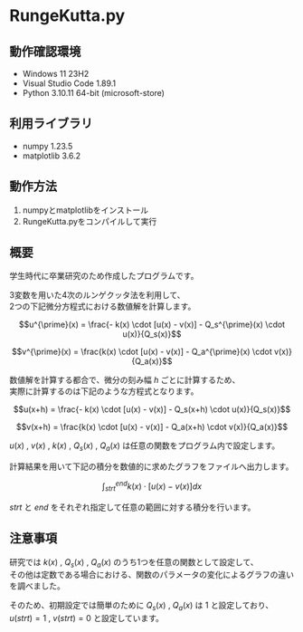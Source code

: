 # RungeKutta.py

## 動作確認環境
- Windows 11 23H2
- Visual Studio Code 1.89.1
- Python 3.10.11 64-bit (microsoft-store)

## 利用ライブラリ
- numpy 1.23.5
- matplotlib 3.6.2

## 動作方法
1. numpyとmatplotlibをインストール
2. RungeKutta.pyをコンパイルして実行

## 概要
学生時代に卒業研究のため作成したプログラムです。

3変数を用いた4次のルンゲクッタ法を利用して、  
2つの下記微分方程式における数値解を計算します。


$$u^{\prime}(x) = \frac{- k(x) \cdot [u(x) - v(x)] - Q_s^{\prime}(x) \cdot u(x)}{Q_s(x)}$$

$$v^{\prime}(x) = \frac{k(x) \cdot [u(x) - v(x)] - Q_a^{\prime}(x) \cdot v(x)}{Q_a(x)}$$


数値解を計算する都合で、微分の刻み幅 $h$ ごとに計算するため、  
実際に計算するのは下記のような方程式となります。


$$u(x+h) = \frac{- k(x) \cdot [u(x) - v(x)] - Q_s(x+h) \cdot u(x)}{Q_s(x)}$$

$$v(x+h) = \frac{k(x) \cdot [u(x) - v(x)] - Q_a(x+h) \cdot v(x)}{Q_a(x)}$$


$u(x)$ , $v(x)$ , $k(x)$ , $Q_s(x)$ , $Q_a(x)$ は任意の関数をプログラム内で設定します。

計算結果を用いて下記の積分を数値的に求めたグラフをファイルへ出力します。

$$\int_{strt}^{end} k(x) \cdot [u(x) - v(x)] dx$$

$strt$ と $end$ をそれぞれ指定して任意の範囲に対する積分を行います。

## 注意事項
研究では $k(x)$ , $Q_s(x)$ , $Q_a(x)$ のうち1つを任意の関数として設定して、  
その他は定数である場合における、関数のパラメータの変化によるグラフの違いを調べました。

そのため、初期設定では簡単のために $Q_s(x)$ , $Q_a(x)$ は $1$ と設定しており、  
$u(strt)=1$ , $v(strt) = 0$ と設定しています。
